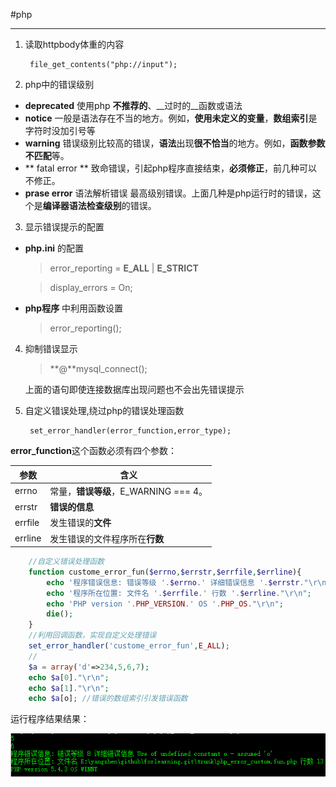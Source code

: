 #php
****
1. 读取httpbody体重的内容

		file_get_contents("php://input");
2. php中的错误级别

 * **deprecated**  使用php __不推荐的__、__过时的__函数或语法
 * **notice**  一般是语法存在不当的地方。例如，**使用未定义的变量**，**数组索引**是字符时没加引号等
 * **warning**  错误级别比较高的错误，**语法**出现**很不恰当**的地方。例如，**函数参数不匹配**等。
 * ** fatal error **  致命错误，引起php程序直接结束，**必须修正**，前几种可以不修正。
 * **prase error** 语法解析错误 最高级别错误。上面几种是php运行时的错误，这个是**编译器语法检查级别**的错误。

3. 显示错误提示的配置
 * **php.ini** 的配置  
     
     >error_reporting = **E_ALL** | **E_STRICT**
 
     >display_errors = On;
 
 * **php程序** 中利用函数设置

	>error_reporting();
4. 抑制错误显示

   > **@**mysql_connect();  
   
   上面的语句即使连接数据库出现问题也不会出先错误提示

5. 自定义错误处理,绕过php的错误处理函数

		set_error_handler(error_function,error_type);
**error_function**这个函数必须有四个参数：

参数|含义
---|--------
errno|常量，**错误等级**，E_WARNING  === 4。
errstr|**错误的信息**
errfile|发生错误的**文件**
errline|发生错误的文件程序所在**行数**


```php
	//自定义错误处理函数
	function custome_error_fun($errno,$errstr,$errfile,$errline){
		echo '程序错误信息: 错误等级 '.$errno.' 详细错误信息 '.$errstr."\r\n";
		echo '程序所在位置: 文件名 '.$errfile.' 行数 '.$errline."\r\n";
		echo 'PHP version '.PHP_VERSION.' OS '.PHP_OS."\r\n";
		die();
	}
	//利用回调函数，实现自定义处理错误
	set_error_handler('custome_error_fun',E_ALL);
	//
    $a = array('d'=>234,5,6,7);
	echo $a[0]."\r\n";
	echo $a[1]."\r\n";
	echo $a[o]; //错误的数组索引引发错误函数

```

运行程序结果结果：

![](./img/2.jpg)
